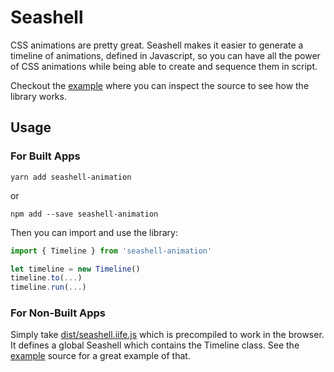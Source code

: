 # Seashell

CSS animations are pretty great. Seashell makes it easier to generate a timeline of animations, defined in Javascript, so you can have all the power of CSS animations while being able to create and sequence them in script.

Checkout the [example](https://nickgravelyn.github.io/seashell) where you can inspect the source to see how the library works.

## Usage

### For Built Apps

```
yarn add seashell-animation
```

or

```
npm add --save seashell-animation
```

Then you can import and use the library:

```js
import { Timeline } from 'seashell-animation'

let timeline = new Timeline()
timeline.to(...)
timeline.run(...)
```

### For Non-Built Apps

Simply take [dist/seashell.iife.js](dist/seashell.iife.js) which is precompiled to work in the browser. It defines a global Seashell which contains the Timeline class. See the [example](https://nickgravelyn.github.io/seashell) source for a great example of that.
